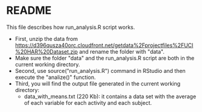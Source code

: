 README
========

This file describes how run_analysis.R script works.
* First, unzip the data from https://d396qusza40orc.cloudfront.net/getdata%2Fprojectfiles%2FUCI%20HAR%20Dataset.zip and rename the folder with "data".
* Make sure the folder "data" and the run_analysis.R script are both in the current working directory.
* Second, use source("run_analysis.R") command in RStudio and then execute the "analize()" function. 
* Third, you will find the output file generated in the current working directory:
  - data_with_means.txt (220 Kb): it contains a data set with the average of each variable for each activity and each subject.